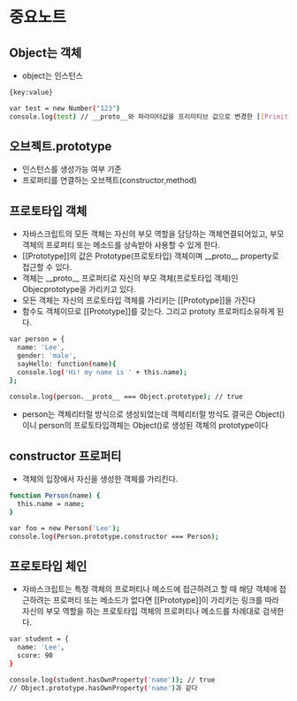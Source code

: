 # 중요노트

## Object는 객체

- object는 인스턴스

```sh
{key:value}
```

```sh
var test = new Number("123")
console.log(test) // __proto__와 파라미터값을 프리미티브 값으로 변경한 [[PrimitiveValue]]가 있음
```

## 오브젝트.prototype

- 인스턴스를 생성가능 여부 기준
- 프로퍼티를 연결하는 오브젝트(constructor,method)

## 프로토타입 객체

- 자바스크립트의 모든 객체는 자신의 부모 역할을 담당하는 객체연결되어있고,
  부모 객체의 프로퍼티 또는 메소드를 상속받아 사용할 수 있게 한다.
- [[Prototype]]의 값은 Prototype(프로토타입) 객체이며 \_\_proto\_\_ property로 접근할 수 있다.
- 객체는 \_\_proto\_\_ 프로퍼티로 자신의 부모 객체(프로토타입 객체)인 Objecprototype을 가리키고 있다.
- 모든 객체는 자신의 프로토타입 객체를 가리키는 [[Prototype]]을 가진다
- 함수도 객체이므로 [[Prototype]]를 갖는다. 그리고 prototy 프로퍼티소유하게 된다.

```sh
var person = {
  name: 'Lee',
  gender: 'male',
  sayHello: function(name){
  console.log('Hi! my name is ' + this.name);
};

console.log(person.__proto__ === Object.prototype); // true
```

- person는 객체리터럴 방식으로 생성되었는데 객체리터럴 방식도 결국은 Object()이니 person의 프로토타입객체는 Object()로 생성된 객체의 prototype이다

## constructor 프로퍼티

- 객체의 입장에서 자신을 생성한 객체를 가리킨다.

```sh
function Person(name) {
  this.name = name;
}

var foo = new Person('Lee');
console.log(Person.prototype.constructor === Person);
```

## 프로토타입 체인

- 자바스크립트는 특정 객체의 프로퍼티나 메소드에 접근하려고 할 때 해당 객체에 접근하려는 프로퍼티 또는 메소드가 없다면 [[Prototype]]이 가리키는 링크를 따라 자신의 부모 역할을 하는 프로토타입 객체의 프로퍼티나 메소드를 차례대로 검색한다.

```sh
var student = {
  name: 'Lee',
  score: 90
}

console.log(student.hasOwnProperty('name')); // true
// Object.prototype.hasOwnProperty('name')과 같다
```
